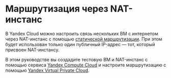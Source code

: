 # Маршрутизация через NAT-инстанс

В Yandex Cloud можно настроить связь нескольких ВМ с интернетом через NAT-инстанс с помощью [статической маршрутизации](https://yandex.cloud/ru/docs/vpc/concepts/routing#static). При этом будет использован только один публичный IP-адрес — тот, который присвоен NAT-инстансу.

В этом руководстве вы создадите тестовую ВМ и NAT-инстанс с помощью сервиса [Yandex Compute Cloud](https://yandex.cloud/ru/docs/compute/) и настроите маршрутизацию с помощью [Yandex Virtual Private Cloud](https://yandex.cloud/ru/docs/vpc/).
